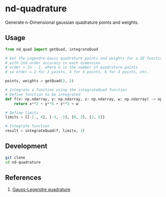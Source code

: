# nd-quadrature

Generate n-Dimensional gaussian quadrature points and weights.

## Usage

```python
from nd_quad import getQuad, integrateQuad

# Get the Legendre-Gauss quadrature points and weights for a 2D function
# with 2nd order accuracy in each dimension
# order = 2n - 1, where n is the number of quadrature points
# so order = 2 for 2 points, 4 for 3 points, 6 for 4 points, etc.

points, weights = getQuad(2, 2)

# Integrate a function using the integrateQuad function
# Define function to be integrated
def f(x: np.ndarray, y: np.ndarray, z: np.ndarray, w: np.ndarray) -> np.ndarray:
    return x**2 + y**4 + z**3 + w

# Define limits
limits = [[-1., 4], [-3, -1], [0, 3], [2, 5]]

# Integrate function
result = integrateQuad(f, limits, 3)
```

## Development

```bash
git clone
cd nd-quadrature
```

## References

1. [Gauss-Legendre quadrature](https://en.wikipedia.org/wiki/Gauss%E2%80%93Legendre_quadrature)